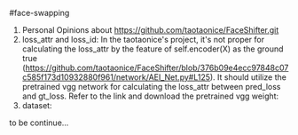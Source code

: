 #face-swapping
1. Personal Opinions about https://github.com/taotaonice/FaceShifter.git
1. loss_attr and loss_id: In the taotaonice's project, it's not proper for calculating the loss_attr by the feature of self.encoder(X) as the ground true (https://github.com/taotaonice/FaceShifter/blob/376b09e4ecc97848c07c585f173d10932880f961/network/AEI_Net.py#L125). It should utilize the pretrained vgg network for calculating the loss_attr between pred_loss and gt_loss. Refer to the link and download the pretrained vgg weight:
2. dataset:

to be continue...

